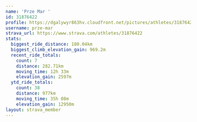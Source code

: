 ```yaml
---
name: 'Prze Mar '
id: 31876422
profile: https://dgalywyr863hv.cloudfront.net/pictures/athletes/31876422/22548952/4/large.jpg
username: prze-mar
strava_url: https://www.strava.com/athletes/31876422
stats:
  biggest_ride_distance: 180.04km
  biggest_climb_elevation_gain: 969.2m
  recent_ride_totals:
    count: 7
    distance: 282.71km
    moving_time: 12h 33m
    elevation_gain: 2597m
  ytd_ride_totals:
    count: 38
    distance: 977km
    moving_time: 35h 08m
    elevation_gain: 12950m
layout: strava_member
--- 
```

